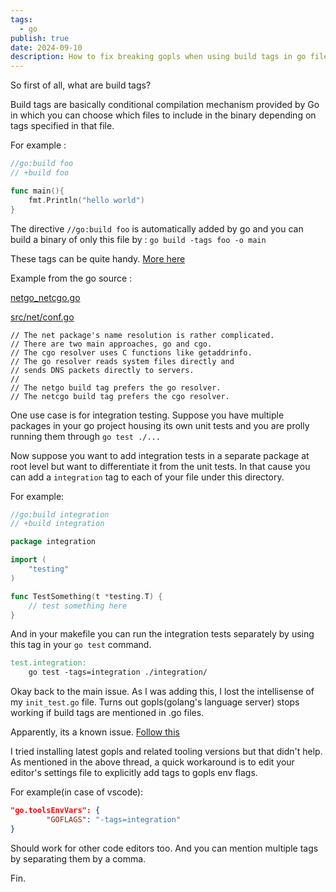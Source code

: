 ```yaml
---
tags:
  - go
publish: true
date: 2024-09-10
description: How to fix breaking gopls when using build tags in go files. 
---
```


So first of all, what are build tags? 

Build tags are basically conditional compilation mechanism provided by Go in which you can choose which files to include in the binary depending on tags specified in that file. 

For example : 
```go title="main.go"
//go:build foo
// +build foo

func main(){
    fmt.Println("hello world")
}
```
The directive `//go:build foo` is automatically added by go and you can build a binary of only this file by : 
`go build -tags foo -o main`

These tags can be quite handy. [More here](https://www.digitalocean.com/community/tutorials/customizing-go-binaries-with-build-tags)

Example from the go source :

[netgo_netcgo.go](https://go.dev/src/net/netgo_netcgo.go)

[src/net/conf.go](https://go.dev/src/net/conf.go)

```
// The net package's name resolution is rather complicated.
// There are two main approaches, go and cgo.
// The cgo resolver uses C functions like getaddrinfo.
// The go resolver reads system files directly and
// sends DNS packets directly to servers.
//
// The netgo build tag prefers the go resolver.
// The netcgo build tag prefers the cgo resolver.
```

One use case is for integration testing. Suppose you have multiple packages in your go project housing its own unit tests and you are prolly running them through `go test ./...`

Now suppose you want to add integration tests in a separate package at root level but want to differentiate it from the unit tests. 
In that cause you can add a `integration` tag to each of your file under this directory.

For example: 
```go title="init_test.go"
//go:build integration
// +build integration

package integration

import (
	"testing"
)

func TestSomething(t *testing.T) {
	// test something here
}
```

And in your makefile you can run the integration tests separately by using this tag in your `go test` command. 

```makefile
test.integration:
    go test -tags=integration ./integration/
```

Okay back to the main issue. As I was adding this, I lost the intellisense of my `init_test.go` file. 
Turns out gopls(golang's language server) stops working if build tags are mentioned in .go files. 

Apparently, its a known issue. [Follow this](https://github.com/golang/go/issues/29202)

I tried installing latest gopls and related tooling versions but that didn't help.
As mentioned in the above thread, a quick workaround is to edit your editor's settings file to explicitly add 
tags to gopls env flags. 

For example(in case of vscode):
```json title="settings.json"
"go.toolsEnvVars": {
        "GOFLAGS": "-tags=integration"
}
```

Should work for other code editors too. And you can mention multiple tags by separating them by a comma.

Fin.